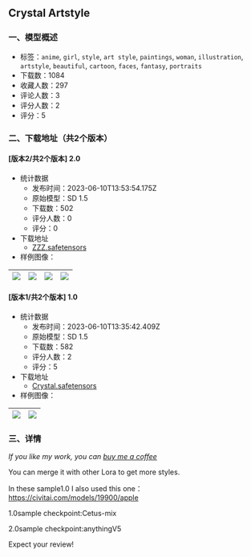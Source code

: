 ## Crystal Artstyle 
### 一、模型概述

- 标签：`anime`, `girl`, `style`, `art style`, `paintings`, `woman`, `illustration`, `artstyle`, `beautiful`, `cartoon`, `faces`, `fantasy`, `portraits`
- 下载数：1084
- 收藏人数：297
- 评论人数：3
- 评分人数：2
- 评分：5

### 二、下载地址（共2个版本）

#### [版本2/共2个版本] 2.0

- 统计数据
  - 发布时间：2023-06-10T13:53:54.175Z
  - 原始模型：SD 1.5
  - 下载数：502
  - 评分人数：0
  - 评分：0
- 下载地址
  - [ZZZ.safetensors](https://civitai.com/api/download/models/93068)
- 样例图像：

| <img src="https://image.civitai.com/xG1nkqKTMzGDvpLrqFT7WA/2330ace3-24e6-4b0a-b8a6-9bc19b7e6326/width=450/1096764.jpeg" /> | <img src="https://image.civitai.com/xG1nkqKTMzGDvpLrqFT7WA/00382629-016d-4629-8e00-d9a61de8dfee/width=450/1096771.jpeg" /> | <img src="https://image.civitai.com/xG1nkqKTMzGDvpLrqFT7WA/3d77caac-0675-4041-8553-67c8efb19271/width=450/1096765.jpeg" /> | <img src="https://image.civitai.com/xG1nkqKTMzGDvpLrqFT7WA/43988372-1615-4cc2-94f1-7132d0a0dc34/width=450/1096773.jpeg" /> |
| ---- | ---- | ---- | ---- |

#### [版本1/共2个版本] 1.0

- 统计数据
  - 发布时间：2023-06-10T13:35:42.409Z
  - 原始模型：SD 1.5
  - 下载数：582
  - 评分人数：2
  - 评分：5
- 下载地址
  - [Crystal.safetensors](https://civitai.com/api/download/models/24707)
- 样例图像：

| <img src="https://image.civitai.com/xG1nkqKTMzGDvpLrqFT7WA/728a1bb3-eebc-4b91-9980-765149a59d00/width=450/323195.jpeg" /> | <img src="https://image.civitai.com/xG1nkqKTMzGDvpLrqFT7WA/18dabb10-3197-4063-2461-d59c47375a00/width=450/354525.jpeg" /> |
| ---- | ---- |


### 三、详情
<p><em>If you like my work, you can </em><a target="_blank" rel="ugc" href="https://www.buymeacoffee.com/202T"><em>buy me a coffee</em></a></p><p></p><p>You can merge it with other Lora to get more styles.</p><p>In these sample1.0 I also used this one：<a target="_blank" rel="ugc" href="https://civitai.com/models/19900/apple">https://civitai.com/models/19900/apple</a></p><p>1.0sample checkpoint:Cetus-mix</p><p>2.0sample checkpoint:anythingV5</p><p></p><p>Expect your review!</p>